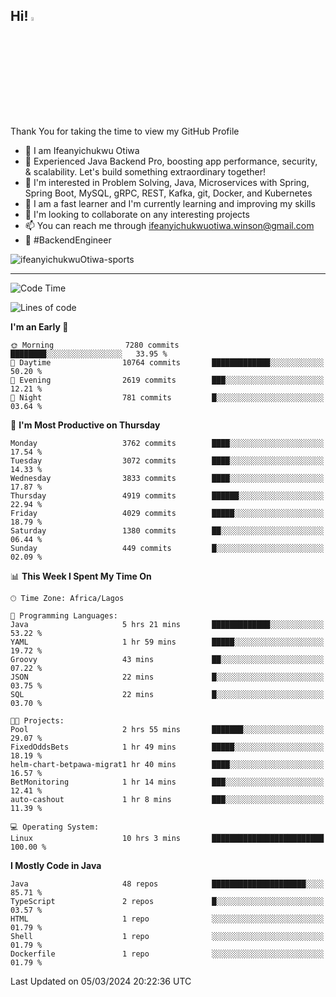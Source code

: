 <!-- BLOG-POST-LIST:START --><!-- BLOG-POST-LIST:END -->

## Hi! <img src="https://media.giphy.com/media/hvRJCLFzcasrR4ia7z/giphy.gif" width="4%"> 

Thank You for taking the time to view my GitHub Profile

- 👋 I am Ifeanyichukwu Otiwa
- 🚀 Experienced Java Backend Pro, boosting app performance, security, & scalability. Let's build something extraordinary together!
- 👀 I'm interested in Problem Solving, Java, Microservices with Spring, Spring Boot, MySQL, gRPC, REST, Kafka, git, Docker, and Kubernetes
- 🌱 I am a fast learner and I'm currently learning and improving my skills
- 💞️ I'm looking to collaborate on any interesting projects
- 📫 You can reach me through ifeanyichukwuotiwa.winson@gmail.com
- 🚀 #BackendEngineer

<p align="left" marginTop="10px"> <img src="https://komarev.com/ghpvc/?username=ifeanyichukwuOtiwa-sports&label=Profile%20views&color=0e75b6&style=for-the-badge" alt="ifeanyichukwuOtiwa-sports" /> </p>

***

<!--START_SECTION:waka-->
![Code Time](http://img.shields.io/badge/Code%20Time-2%2C292%20hrs%2056%20mins-blue)

![Lines of code](https://img.shields.io/badge/From%20Hello%20World%20I%27ve%20Written-4.5%20million%20lines%20of%20code-blue)

**I'm an Early 🐤** 

```text
🌞 Morning                7280 commits        ████████░░░░░░░░░░░░░░░░░   33.95 % 
🌆 Daytime                10764 commits       █████████████░░░░░░░░░░░░   50.20 % 
🌃 Evening                2619 commits        ███░░░░░░░░░░░░░░░░░░░░░░   12.21 % 
🌙 Night                  781 commits         █░░░░░░░░░░░░░░░░░░░░░░░░   03.64 % 
```
📅 **I'm Most Productive on Thursday** 

```text
Monday                   3762 commits        ████░░░░░░░░░░░░░░░░░░░░░   17.54 % 
Tuesday                  3072 commits        ████░░░░░░░░░░░░░░░░░░░░░   14.33 % 
Wednesday                3833 commits        ████░░░░░░░░░░░░░░░░░░░░░   17.87 % 
Thursday                 4919 commits        ██████░░░░░░░░░░░░░░░░░░░   22.94 % 
Friday                   4029 commits        █████░░░░░░░░░░░░░░░░░░░░   18.79 % 
Saturday                 1380 commits        ██░░░░░░░░░░░░░░░░░░░░░░░   06.44 % 
Sunday                   449 commits         █░░░░░░░░░░░░░░░░░░░░░░░░   02.09 % 
```


📊 **This Week I Spent My Time On** 

```text
🕑︎ Time Zone: Africa/Lagos

💬 Programming Languages: 
Java                     5 hrs 21 mins       █████████████░░░░░░░░░░░░   53.22 % 
YAML                     1 hr 59 mins        █████░░░░░░░░░░░░░░░░░░░░   19.72 % 
Groovy                   43 mins             ██░░░░░░░░░░░░░░░░░░░░░░░   07.22 % 
JSON                     22 mins             █░░░░░░░░░░░░░░░░░░░░░░░░   03.75 % 
SQL                      22 mins             █░░░░░░░░░░░░░░░░░░░░░░░░   03.70 % 

🐱‍💻 Projects: 
Pool                     2 hrs 55 mins       ███████░░░░░░░░░░░░░░░░░░   29.07 % 
FixedOddsBets            1 hr 49 mins        █████░░░░░░░░░░░░░░░░░░░░   18.19 % 
helm-chart-betpawa-migrat1 hr 40 mins        ████░░░░░░░░░░░░░░░░░░░░░   16.57 % 
BetMonitoring            1 hr 14 mins        ███░░░░░░░░░░░░░░░░░░░░░░   12.41 % 
auto-cashout             1 hr 8 mins         ███░░░░░░░░░░░░░░░░░░░░░░   11.39 % 

💻 Operating System: 
Linux                    10 hrs 3 mins       █████████████████████████   100.00 % 
```

**I Mostly Code in Java** 

```text
Java                     48 repos            █████████████████████░░░░   85.71 % 
TypeScript               2 repos             █░░░░░░░░░░░░░░░░░░░░░░░░   03.57 % 
HTML                     1 repo              ░░░░░░░░░░░░░░░░░░░░░░░░░   01.79 % 
Shell                    1 repo              ░░░░░░░░░░░░░░░░░░░░░░░░░   01.79 % 
Dockerfile               1 repo              ░░░░░░░░░░░░░░░░░░░░░░░░░   01.79 % 
```




 Last Updated on 05/03/2024 20:22:36 UTC
<!--END_SECTION:waka-->

<!--
<p align="center">
![trophy](https://github-profile-trophy.vercel.app/?username=ifeanyichukwuOtiwa-sports&theme=onedark) (https://github.com/ryo-ma/github-profile-trophy)
</p>
-->

<!---
ifeanyi-otiwa/ifeanyi-otiwa is a ✨ special ✨ repository because its `README.md` (this file) appears on your GitHub profile.
You can click the Preview link to take a look at your changes.
--->
